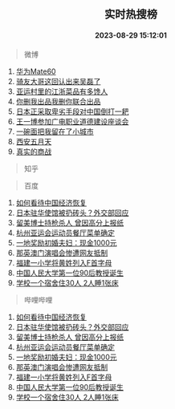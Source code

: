 <div align="center"><h2>实时热搜榜</h2><h4>2023-08-29 15:12:01</h4></div>

> 微博  

1. [华为Mate60](https://s.weibo.com/weibo?q=%E5%8D%8E%E4%B8%BAMate60&t=31&band_rank=1&Refer=top)<br />
2. [骑友大哥这回认出来吴磊了](https://s.weibo.com/weibo?q=%23%E9%AA%91%E5%8F%8B%E5%A4%A7%E5%93%A5%E8%BF%99%E5%9B%9E%E8%AE%A4%E5%87%BA%E6%9D%A5%E5%90%B4%E7%A3%8A%E4%BA%86%23&t=31&band_rank=2&Refer=top)<br />
3. [亚运村里的江浙菜品有多馋人](https://s.weibo.com/weibo?q=%23%E4%BA%9A%E8%BF%90%E6%9D%91%E9%87%8C%E7%9A%84%E6%B1%9F%E6%B5%99%E8%8F%9C%E5%93%81%E6%9C%89%E5%A4%9A%E9%A6%8B%E4%BA%BA%23&t=31&band_rank=3&Refer=top)<br />
4. [你删我出品我删你联合出品](https://s.weibo.com/weibo?q=%23%E4%BD%A0%E5%88%A0%E6%88%91%E5%87%BA%E5%93%81%E6%88%91%E5%88%A0%E4%BD%A0%E8%81%94%E5%90%88%E5%87%BA%E5%93%81%23&t=31&band_rank=4&Refer=top)<br />
5. [日本正采取卑劣手段对中国倒打一耙](https://s.weibo.com/weibo?q=%23%E6%97%A5%E6%9C%AC%E6%AD%A3%E9%87%87%E5%8F%96%E5%8D%91%E5%8A%A3%E6%89%8B%E6%AE%B5%E5%AF%B9%E4%B8%AD%E5%9B%BD%E5%80%92%E6%89%93%E4%B8%80%E8%80%99%23&t=31&band_rank=5&Refer=top)<br />
6. [王一博参加广电职业道德建设座谈会](https://s.weibo.com/weibo?q=%23%E7%8E%8B%E4%B8%80%E5%8D%9A%E5%8F%82%E5%8A%A0%E5%B9%BF%E7%94%B5%E8%81%8C%E4%B8%9A%E9%81%93%E5%BE%B7%E5%BB%BA%E8%AE%BE%E5%BA%A7%E8%B0%88%E4%BC%9A%23&t=31&band_rank=6&Refer=top)<br />
7. [一碗面把我留在了小城市](https://s.weibo.com/weibo?q=%E4%B8%80%E7%A2%97%E9%9D%A2%E6%8A%8A%E6%88%91%E7%95%99%E5%9C%A8%E4%BA%86%E5%B0%8F%E5%9F%8E%E5%B8%82&t=31&band_rank=7&Refer=top)<br />
8. [西安五月天](https://s.weibo.com/weibo?q=%E8%A5%BF%E5%AE%89%E4%BA%94%E6%9C%88%E5%A4%A9&t=31&band_rank=8&Refer=top)<br />
9. [真实的商战](https://s.weibo.com/weibo?q=%E7%9C%9F%E5%AE%9E%E7%9A%84%E5%95%86%E6%88%98&t=31&band_rank=9&Refer=top)<br />

> 知乎  


> 百度  

1. [如何看待中国经济恢复](https://www.baidu.com/s?wd=%E5%A6%82%E4%BD%95%E7%9C%8B%E5%BE%85%E4%B8%AD%E5%9B%BD%E7%BB%8F%E6%B5%8E%E6%81%A2%E5%A4%8D&sa=fyb_news&rsv_dl=fyb_news)<br />
2. [日本驻华使馆被扔砖头？外交部回应](https://www.baidu.com/s?wd=%E6%97%A5%E6%9C%AC%E9%A9%BB%E5%8D%8E%E4%BD%BF%E9%A6%86%E8%A2%AB%E6%89%94%E7%A0%96%E5%A4%B4%EF%BC%9F%E5%A4%96%E4%BA%A4%E9%83%A8%E5%9B%9E%E5%BA%94&sa=fyb_news&rsv_dl=fyb_news)<br />
3. [留美博士持枪杀人 曾因高分上报纸](https://www.baidu.com/s?wd=%E7%95%99%E7%BE%8E%E5%8D%9A%E5%A3%AB%E6%8C%81%E6%9E%AA%E6%9D%80%E4%BA%BA+%E6%9B%BE%E5%9B%A0%E9%AB%98%E5%88%86%E4%B8%8A%E6%8A%A5%E7%BA%B8&sa=fyb_news&rsv_dl=fyb_news)<br />
4. [杭州亚运会运动员餐厅菜单确定](https://www.baidu.com/s?wd=%E6%9D%AD%E5%B7%9E%E4%BA%9A%E8%BF%90%E4%BC%9A%E8%BF%90%E5%8A%A8%E5%91%98%E9%A4%90%E5%8E%85%E8%8F%9C%E5%8D%95%E7%A1%AE%E5%AE%9A&sa=fyb_news&rsv_dl=fyb_news)<br />
5. [一地奖励初婚夫妇：现金1000元](https://www.baidu.com/s?wd=%E4%B8%80%E5%9C%B0%E5%A5%96%E5%8A%B1%E5%88%9D%E5%A9%9A%E5%A4%AB%E5%A6%87%EF%BC%9A%E7%8E%B0%E9%87%911000%E5%85%83&sa=fyb_news&rsv_dl=fyb_news)<br />
6. [那英澳门演唱会惨遭网友抵制](https://www.baidu.com/s?wd=%E9%82%A3%E8%8B%B1%E6%BE%B3%E9%97%A8%E6%BC%94%E5%94%B1%E4%BC%9A%E6%83%A8%E9%81%AD%E7%BD%91%E5%8F%8B%E6%8A%B5%E5%88%B6&sa=fyb_news&rsv_dl=fyb_news)<br />
7. [福建一小学将黄姓列入F首字母](https://www.baidu.com/s?wd=%E7%A6%8F%E5%BB%BA%E4%B8%80%E5%B0%8F%E5%AD%A6%E5%B0%86%E9%BB%84%E5%A7%93%E5%88%97%E5%85%A5F%E9%A6%96%E5%AD%97%E6%AF%8D&sa=fyb_news&rsv_dl=fyb_news)<br />
8. [中国人民大学第一位90后教授诞生](https://www.baidu.com/s?wd=%E4%B8%AD%E5%9B%BD%E4%BA%BA%E6%B0%91%E5%A4%A7%E5%AD%A6%E7%AC%AC%E4%B8%80%E4%BD%8D90%E5%90%8E%E6%95%99%E6%8E%88%E8%AF%9E%E7%94%9F&sa=fyb_news&rsv_dl=fyb_news)<br />
9. [学校一个宿舍住30人 2人睡1张床](https://www.baidu.com/s?wd=%E5%AD%A6%E6%A0%A1%E4%B8%80%E4%B8%AA%E5%AE%BF%E8%88%8D%E4%BD%8F30%E4%BA%BA+2%E4%BA%BA%E7%9D%A11%E5%BC%A0%E5%BA%8A&sa=fyb_news&rsv_dl=fyb_news)<br />

> 哔哩哔哩  

1. [如何看待中国经济恢复](https://www.baidu.com/s?wd=%E5%A6%82%E4%BD%95%E7%9C%8B%E5%BE%85%E4%B8%AD%E5%9B%BD%E7%BB%8F%E6%B5%8E%E6%81%A2%E5%A4%8D&sa=fyb_news&rsv_dl=fyb_news)<br />
2. [日本驻华使馆被扔砖头？外交部回应](https://www.baidu.com/s?wd=%E6%97%A5%E6%9C%AC%E9%A9%BB%E5%8D%8E%E4%BD%BF%E9%A6%86%E8%A2%AB%E6%89%94%E7%A0%96%E5%A4%B4%EF%BC%9F%E5%A4%96%E4%BA%A4%E9%83%A8%E5%9B%9E%E5%BA%94&sa=fyb_news&rsv_dl=fyb_news)<br />
3. [留美博士持枪杀人 曾因高分上报纸](https://www.baidu.com/s?wd=%E7%95%99%E7%BE%8E%E5%8D%9A%E5%A3%AB%E6%8C%81%E6%9E%AA%E6%9D%80%E4%BA%BA+%E6%9B%BE%E5%9B%A0%E9%AB%98%E5%88%86%E4%B8%8A%E6%8A%A5%E7%BA%B8&sa=fyb_news&rsv_dl=fyb_news)<br />
4. [杭州亚运会运动员餐厅菜单确定](https://www.baidu.com/s?wd=%E6%9D%AD%E5%B7%9E%E4%BA%9A%E8%BF%90%E4%BC%9A%E8%BF%90%E5%8A%A8%E5%91%98%E9%A4%90%E5%8E%85%E8%8F%9C%E5%8D%95%E7%A1%AE%E5%AE%9A&sa=fyb_news&rsv_dl=fyb_news)<br />
5. [一地奖励初婚夫妇：现金1000元](https://www.baidu.com/s?wd=%E4%B8%80%E5%9C%B0%E5%A5%96%E5%8A%B1%E5%88%9D%E5%A9%9A%E5%A4%AB%E5%A6%87%EF%BC%9A%E7%8E%B0%E9%87%911000%E5%85%83&sa=fyb_news&rsv_dl=fyb_news)<br />
6. [那英澳门演唱会惨遭网友抵制](https://www.baidu.com/s?wd=%E9%82%A3%E8%8B%B1%E6%BE%B3%E9%97%A8%E6%BC%94%E5%94%B1%E4%BC%9A%E6%83%A8%E9%81%AD%E7%BD%91%E5%8F%8B%E6%8A%B5%E5%88%B6&sa=fyb_news&rsv_dl=fyb_news)<br />
7. [福建一小学将黄姓列入F首字母](https://www.baidu.com/s?wd=%E7%A6%8F%E5%BB%BA%E4%B8%80%E5%B0%8F%E5%AD%A6%E5%B0%86%E9%BB%84%E5%A7%93%E5%88%97%E5%85%A5F%E9%A6%96%E5%AD%97%E6%AF%8D&sa=fyb_news&rsv_dl=fyb_news)<br />
8. [中国人民大学第一位90后教授诞生](https://www.baidu.com/s?wd=%E4%B8%AD%E5%9B%BD%E4%BA%BA%E6%B0%91%E5%A4%A7%E5%AD%A6%E7%AC%AC%E4%B8%80%E4%BD%8D90%E5%90%8E%E6%95%99%E6%8E%88%E8%AF%9E%E7%94%9F&sa=fyb_news&rsv_dl=fyb_news)<br />
9. [学校一个宿舍住30人 2人睡1张床](https://www.baidu.com/s?wd=%E5%AD%A6%E6%A0%A1%E4%B8%80%E4%B8%AA%E5%AE%BF%E8%88%8D%E4%BD%8F30%E4%BA%BA+2%E4%BA%BA%E7%9D%A11%E5%BC%A0%E5%BA%8A&sa=fyb_news&rsv_dl=fyb_news)<br />
